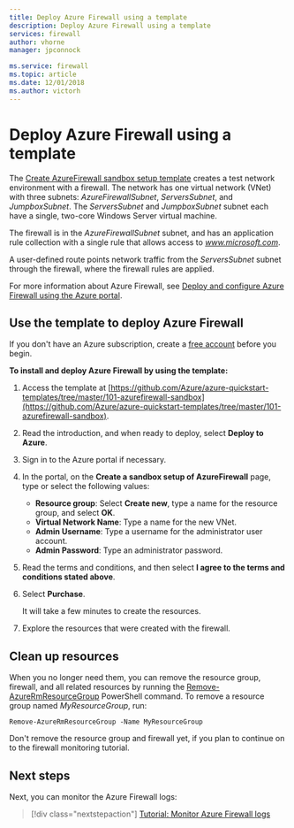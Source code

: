 ```yaml
---
title: Deploy Azure Firewall using a template
description: Deploy Azure Firewall using a template
services: firewall
author: vhorne
manager: jpconnock

ms.service: firewall
ms.topic: article
ms.date: 12/01/2018
ms.author: victorh
---
```


# Deploy Azure Firewall using a template

The [Create AzureFirewall sandbox setup template](https://github.com/Azure/azure-quickstart-templates/tree/master/101-azurefirewall-sandbox) creates a test network environment with a firewall. The network has one virtual network (VNet) with three subnets: *AzureFirewallSubnet*, *ServersSubnet*, and *JumpboxSubnet*. The *ServersSubnet* and *JumpboxSubnet* subnet each have a single, two-core Windows Server virtual machine.

The firewall is in the *AzureFirewallSubnet* subnet, and has an application rule collection with a single rule that allows access to *www.microsoft.com*.

A user-defined route points network traffic from the *ServersSubnet* subnet through the firewall, where the firewall rules are applied.

For more information about Azure Firewall, see [Deploy and configure Azure Firewall using the Azure portal](tutorial-firewall-deploy-portal.md).

## Use the template to deploy Azure Firewall

If you don't have an Azure subscription, create a [free account](https://azure.microsoft.com/free/?WT.mc_id=A261C142F) before you begin.

**To install and deploy Azure Firewall by using the template:**

1. Access the template at [https://github.com/Azure/azure-quickstart-templates/tree/master/101-azurefirewall-sandbox](https://github.com/Azure/azure-quickstart-templates/tree/master/101-azurefirewall-sandbox).
   
1. Read the introduction, and when ready to deploy, select **Deploy to Azure**.
   
1. Sign in to the Azure portal if necessary. 

1. In the portal, on the **Create a sandbox setup of AzureFirewall** page, type or select the following values:
   
   - **Resource group**: Select **Create new**, type a name for the resource group, and select **OK**. 
   - **Virtual Network Name**: Type a name for the new VNet. 
   - **Admin Username**: Type a username for the administrator user account.
   - **Admin Password**: Type an administrator password. 
   
1. Read the terms and conditions, and then select **I agree to the terms and conditions stated above**.
   
1. Select **Purchase**.
   
   It will take a few minutes to create the resources. 
   
1. Explore the resources that were created with the firewall. 

## Clean up resources

When you no longer need them, you can remove the resource group, firewall, and all related resources by running the [Remove-AzureRmResourceGroup](/powershell/module/azurerm.resources/remove-azurermresourcegroup) PowerShell command. To remove a resource group named *MyResourceGroup*, run: 

```azurepowershell-interactive
Remove-AzureRmResourceGroup -Name MyResourceGroup
```
Don't remove the resource group and firewall yet, if you plan to continue on to the firewall monitoring tutorial. 

## Next steps

Next, you can monitor the Azure Firewall logs:

> [!div class="nextstepaction"]
> [Tutorial: Monitor Azure Firewall logs](./tutorial-diagnostics.md)
